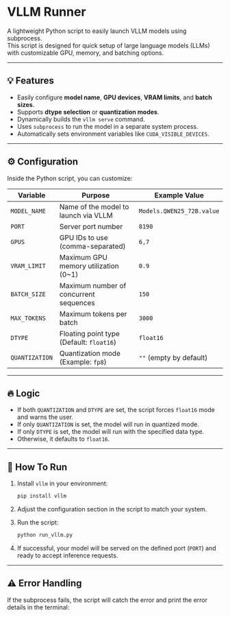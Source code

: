 # VLLM Runner

A lightweight Python script to easily launch VLLM models using subprocess.  
This script is designed for quick setup of large language models (LLMs) with customizable GPU, memory, and batching options.

---

## 💡 Features

- Easily configure **model name**, **GPU devices**, **VRAM limits**, and **batch sizes**.
- Supports **dtype selection** or **quantization modes**.
- Dynamically builds the `vllm serve` command.
- Uses `subprocess` to run the model in a separate system process.
- Automatically sets environment variables like `CUDA_VISIBLE_DEVICES`.

---

## ⚙️ Configuration

Inside the Python script, you can customize:

| Variable         | Purpose                                      | Example Value       |
|------------------|----------------------------------------------|----------------------|
| `MODEL_NAME`     | Name of the model to launch via VLLM         | `Models.QWEN25_72B.value` |
| `PORT`           | Server port number                           | `8190`               |
| `GPUS`           | GPU IDs to use (comma-separated)            | `6,7`                |
| `VRAM_LIMIT`     | Maximum GPU memory utilization (0~1)         | `0.9`                |
| `BATCH_SIZE`     | Maximum number of concurrent sequences       | `150`                |
| `MAX_TOKENS`     | Maximum tokens per batch                     | `3000`               |
| `DTYPE`          | Floating point type (Default: `float16`)     | `float16`            |
| `QUANTIZATION`   | Quantization mode (Example: `fp8`)           | `""` (empty by default) |

---

## 🔥 Logic

- If both `QUANTIZATION` and `DTYPE` are set, the script forces `float16` mode and warns the user.
- If only `QUANTIZATION` is set, the model will run in quantized mode.
- If only `DTYPE` is set, the model will run with the specified data type.
- Otherwise, it defaults to `float16`.

---

## 🚀 How To Run

1. Install `vllm` in your environment:
    ```bash
    pip install vllm
    ```

2. Adjust the configuration section in the script to match your system.

3. Run the script:
    ```bash
    python run_vllm.py
    ```

4. If successful, your model will be served on the defined port (`PORT`) and ready to accept inference requests.

---

## ⚠️ Error Handling

If the subprocess fails, the script will catch the error and print the error details in the terminal:


